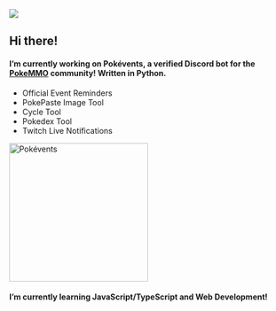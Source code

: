 <img src="https://github-readme-streak-stats.herokuapp.com/?user=seth-revz&theme=dark&date_format=M%20j%5B%2C%20Y%5D&fire=DD140B)">

## Hi there!
#### I’m currently working on Pokévents, a verified Discord bot for the <a href=https://forums.pokemmo.eu/>PokeMMO</a> community! Written in Python.  
  - Official Event Reminders
  - PokePaste Image Tool
  - Cycle Tool
  - Pokedex Tool
  - Twitch Live Notifications  

[<img alt="Pokévents" width=250 src="https://img.shields.io/badge/-Invite%20Pok%C3%A9vents%20to%20your%20Server-5865F2" />](https://discord.com/api/oauth2/authorize?client_id=731734090365141062&permissions=2147871808&redirect_uri=https%3A%2F%2Fdiscord.com%2Fapi%2Foauth2%2Fauthorize%3Fclient_id%3D731734090365141062%26permissions%3D2147871808%26redirect_uri%3Dhttps%253A%252F%252Flocalhost%253A3000%252Fauth%252Fredirect%26scope%3Dbot%2520app&scope=bot%20applications.commands)

#### I’m currently learning JavaScript/TypeScript and Web Development!
